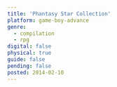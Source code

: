 ```yaml
---
title: 'Phantasy Star Collection'
platform: game-boy-advance
genre:
  - compilation
  - rpg
digital: false
physical: true
guide: false
pending: false
posted: 2014-02-10
---
```

